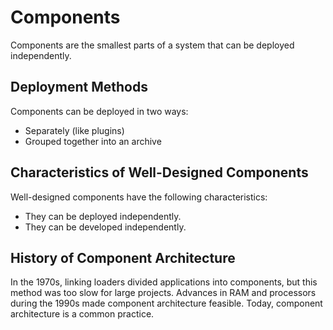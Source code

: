 # Components

Components are the smallest parts of a system that can be deployed independently.

## Deployment Methods

Components can be deployed in two ways:
- Separately (like plugins)
- Grouped together into an archive

## Characteristics of Well-Designed Components

Well-designed components have the following characteristics:
- They can be deployed independently.
- They can be developed independently.

## History of Component Architecture

In the 1970s, linking loaders divided applications into components, but this method was too slow for large projects. Advances in RAM and processors during the 1990s made component architecture feasible. Today, component architecture is a common practice.